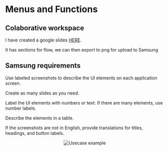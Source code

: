 # Menus and Functions

## Colaborative workspace

I have created a google slides [HERE](https://docs.google.com/presentation/d/1zBI6k_Lts2L2pui6vuNwfvy1AmN91xIo4W_2iDjCpds/edit?usp=sharing).

It has sections for flow, we can then export to png for upload to Samsung

## Samsung requirements

Use labeled screenshots to describe the UI elements on each application screen.

Create as many slides as you need.

Label the UI elements with numbers or text. If there are many elements, use number labels.

Describe the elements in a table.

If the screenshots are not in English, provide translations for titles, headings, and button labels.

<p align="center">
<img alt="Usecase example" src="https://developer.samsung.com/media/3245/numberlabels_redesigned.png"/>
</p>